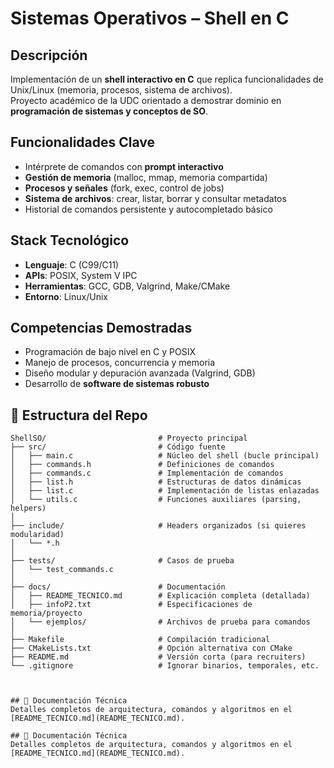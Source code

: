 #  Sistemas Operativos – Shell en C  

## Descripción  
Implementación de un **shell interactivo en C** que replica funcionalidades de Unix/Linux (memoria, procesos, sistema de archivos).  
Proyecto académico de la UDC orientado a demostrar dominio en **programación de sistemas y conceptos de SO**.  

## Funcionalidades Clave  
- Intérprete de comandos con **prompt interactivo**  
- **Gestión de memoria** (malloc, mmap, memoria compartida)  
- **Procesos y señales** (fork, exec, control de jobs)  
- **Sistema de archivos**: crear, listar, borrar y consultar metadatos  
- Historial de comandos persistente y autocompletado básico  

##  Stack Tecnológico  
- **Lenguaje**: C (C99/C11)  
- **APIs**: POSIX, System V IPC  
- **Herramientas**: GCC, GDB, Valgrind, Make/CMake  
- **Entorno**: Linux/Unix  

## Competencias Demostradas  
- Programación de bajo nivel en C y POSIX  
- Manejo de procesos, concurrencia y memoria  
- Diseño modular y depuración avanzada (Valgrind, GDB)  
- Desarrollo de **software de sistemas robusto**  

## 📂 Estructura del Repo

```plaintext
ShellSO/                         # Proyecto principal
├── src/                         # Código fuente
│   ├── main.c                   # Núcleo del shell (bucle principal)
│   ├── commands.h               # Definiciones de comandos
│   ├── commands.c               # Implementación de comandos
│   ├── list.h                   # Estructuras de datos dinámicas
│   ├── list.c                   # Implementación de listas enlazadas
│   └── utils.c                  # Funciones auxiliares (parsing, helpers)
│
├── include/                     # Headers organizados (si quieres modularidad)
│   └── *.h
│
├── tests/                       # Casos de prueba
│   └── test_commands.c
│
├── docs/                        # Documentación
│   ├── README_TECNICO.md        # Explicación completa (detallada)
│   ├── infoP2.txt               # Especificaciones de memoria/proyecto
│   └── ejemplos/                # Archivos de prueba para comandos
│
├── Makefile                     # Compilación tradicional
├── CMakeLists.txt               # Opción alternativa con CMake
├── README.md                    # Versión corta (para recruiters)
└── .gitignore                   # Ignorar binarios, temporales, etc.



## 🔗 Documentación Técnica  
Detalles completos de arquitectura, comandos y algoritmos en el [README_TECNICO.md](README_TECNICO.md).  

## 🔗 Documentación Técnica  
Detalles completos de arquitectura, comandos y algoritmos en el [README_TECNICO.md](README_TECNICO.md).  


